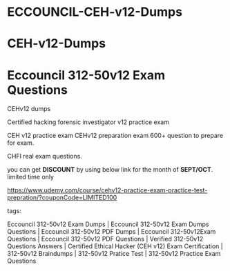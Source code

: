# ECCOUNCIL-CEH-v12-Dumps
# CEH-v12-Dumps
# Eccouncil 312-50v12 Exam Questions
CEHv12 dumps

Certified hacking forensic investigator v12 practice exam

CEH v12 practice exam 
CEHv12 preparation exam 600+ question to prepare for exam.

CHFI real exam questions.

you can get **DISCOUNT** by using below link for the month of **SEPT/OCT**. limited time only

https://www.udemy.com/course/cehv12-practice-exam-practice-test-prepration/?couponCode=LIMITED100  

tags:

Eccouncil 312-50v12 Exam Dumps | Eccouncil 312-50v12 Exam Dumps Questions | Eccouncil 312-50v12 PDF Dumps | Eccouncil 312-50v12Exam Questions | Eccouncil 312-50v12 PDF Questions | Verified 312-50v12 Questions Answers | Certified Ethical Hacker (CEH v12) Exam Certification | 312-50v12 Braindumps | 312-50v12 Pratice Test | 312-50v12 Practice Exam Questions


